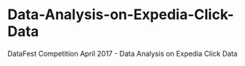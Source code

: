 # Data-Analysis-on-Expedia-Click-Data
DataFest Competition April 2017 - Data Analysis on Expedia Click Data

